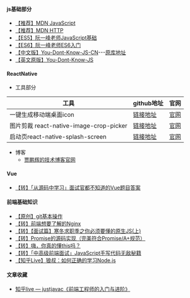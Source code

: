 #### js基础部分
- [【推荐】MDN JavaScript](https://developer.mozilla.org/zh-CN/docs/Web/JavaScript)
- [【推荐】MDN HTTP](https://developer.mozilla.org/zh-CN/docs/Web/HTTP)
- [【ES5】阮一峰老师JavaScript基础](https://wangdoc.com/javascript)
- [【ES6】阮一峰老师ES6入门](/Ruanyifeng-ES6-Doc)
- [【中文版】You-Dont-Know-JS-CN](/You-Dont-Know-JS)---[原库地址](https://github.com/CuiFi/You-Dont-Know-JS-CN)
- [【英文原版】You-Dont-Know-JS](https://github.com/getify/You-Dont-Know-JS)
#### ReactNative
- 工具部分

|工具|github地址|官网|
|---|---|---|
|一键生成移动端桌面icon|[链接地址](https://github.com/zhanghuanchong/icon-workshop)|[官网](https://icon.wuruihong.com/)|
|图片剪裁 react-native-image-crop-picker|[链接地址](https://github.com/ivpusic/react-native-image-crop-picker)|[官网](https://github.com/ivpusic/react-native-image-crop-picker)|
|启动页react-native-splash-screen|[链接地址](https://github.com/crazycodeboy/react-native-splash-screen)|[官网](https://github.com/crazycodeboy/react-native-splash-screen)|

- 博客
  - [贾鹏辉的技术博客官网](http://www.devio.org/tags/#React%20Native)
#### Vue
- [【转】「从源码中学习」面试官都不知道的Vue题目答案](https://juejin.im/post/5c959f74f265da610c068fa8)
#### 前端基础知识
- [【原创】git基本操作](https://www.jianshu.com/p/e93deccca93c)
- [【转】前端想要了解的Nginx](https://juejin.im/post/5cae9de95188251ae2324ec3)
- [【转】【面试篇】寒冬求职季之你必须要懂的原生JS(上)](https://juejin.im/post/5cab0c45f265da2513734390#heading-0)
- [【转】Promise的源码实现（完美符合Promise/A+规范）](https://juejin.im/post/5c88e427f265da2d8d6a1c84)
- [【转】嗨，你真的懂this吗？](https://juejin.im/post/5c96d0c751882511c832ff7b)
- [【转】「中高级前端面试」JavaScript手写代码无敌秘籍](https://juejin.im/post/5c9c3989e51d454e3a3902b6)
- [【知乎Live】狼叔：如何正确的学习Node.js](https://i5ting.github.io/How-to-learn-node-correctly/)

#### 文章收藏
- [知乎live — justjavac《前端工程师的入门与进阶》](https://shenbao.github.io/2017/04/22/justjavac-live/)
